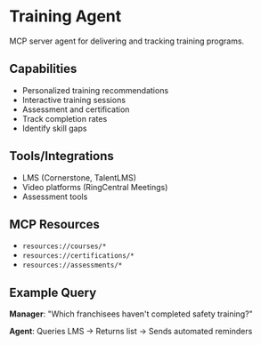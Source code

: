 # Training Agent

MCP server agent for delivering and tracking training programs.

## Capabilities

- Personalized training recommendations
- Interactive training sessions
- Assessment and certification
- Track completion rates
- Identify skill gaps

## Tools/Integrations

- LMS (Cornerstone, TalentLMS)
- Video platforms (RingCentral Meetings)
- Assessment tools

## MCP Resources

- `resources://courses/*`
- `resources://certifications/*`
- `resources://assessments/*`

## Example Query

**Manager**: "Which franchisees haven't completed safety training?"

**Agent**: Queries LMS → Returns list → Sends automated reminders
